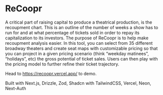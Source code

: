 # ReCoopr

A critical part of raising capital to produce a theatrical production, is the recoupment chart. This is an outline of the number of weeks a show has to run for and at what percentage of tickets sold in order to repay its capitalization to its investors. The purpose of ReCoopr is to help make recoupment analysis easier. In this tool, you can select from 35 different broadway theaters and create seat maps with customizable pricing so that you can project in a given pricing scenario (think “weekday matinees”, “holidays”, etc) the gross potential of ticket sales. Users can then play with the pricing model to further refine their ticket trajectory.

Head to https://recoopr.vercel.app/ to demo.

Built with Next.js, Drizzle, Zod, Shadcn with TailwindCSS, Vercel, Neon, Next-Auth
